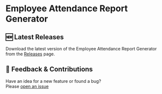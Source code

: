 # Employee Attendance Report Generator

## 🆕 Latest Releases

Download the latest version of the Employee Attendance Report Generator from the [Releases](https://github.com/Aryan214G/attendance-report-generator/releases) page.


## 🧠 Feedback & Contributions

Have an idea for a new feature or found a bug?  
Please [open an issue](https://github.com/Aryan214G/attendance-report-generator/issues/new/choose)

